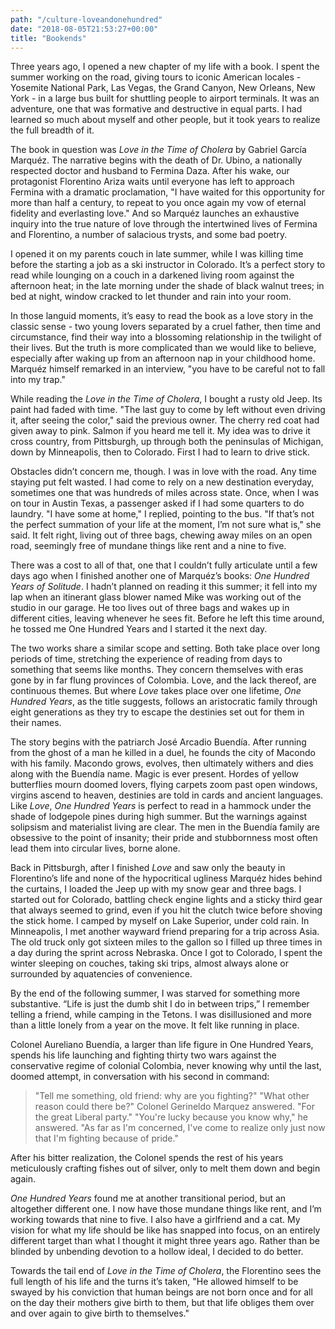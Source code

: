 ```yaml
---
path: "/culture-loveandonehundred"
date: "2018-08-05T21:53:27+00:00"
title: "Bookends"
---
```

Three years ago, I opened a new chapter of my life with a book. I spent the summer working on the road, giving tours to iconic American locales - Yosemite National Park, Las Vegas, the Grand Canyon, New Orleans, New York - in a large bus built for shuttling people to airport terminals. It was an adventure, one that was formative and destructive in equal parts. I had learned so much about myself and other people, but it took years to realize the full breadth of it.

The book in question was *Love in the Time of Cholera* by Gabriel García Marquéz. The narrative begins with the death of Dr. Ubino, a nationally respected doctor and husband to Fermina Daza. After his wake, our protagonist Florentino Ariza waits until everyone has left to approach Fermina with a dramatic proclamation, "I have waited for this opportunity for more than half a century, to repeat to you once again my vow of eternal fidelity and everlasting love." And so Marquéz launches an exhaustive inquiry into the true nature of love through the intertwined lives of Fermina and Florentino, a number of salacious trysts, and some bad poetry.

I opened it on my parents couch in late summer, while I was killing time before the starting a job as a ski instructor in Colorado. It’s a perfect story to read while lounging on a couch in a darkened living room against the afternoon heat; in the late morning under the shade of black walnut trees; in bed at night, window cracked to let thunder and rain into your room.

In those languid moments, it’s easy to read the book as a love story in the classic sense - two young lovers separated by a cruel father, then time and circumstance, find their way into a blossoming relationship in the twilight of their lives. But the truth is more complicated than we would like to believe, especially after waking up from an afternoon nap in your childhood home. Marquéz himself remarked in an interview, "you have to be careful not to fall into my trap."

While reading the *Love in the Time of Cholera*, I bought a rusty old Jeep. Its paint had faded with time. "The last guy to come by left without even driving it, after seeing the color," said the previous owner. The cherry red coat had given away to pink. Salmon if you heard me tell it. My idea was to drive it cross country, from Pittsburgh, up through both the peninsulas of Michigan, down by Minneapolis, then to Colorado. First I had to learn to drive stick.

Obstacles didn’t concern me, though. I was in love with the road. Any time staying put felt wasted. I had come to rely on a new destination everyday, sometimes one that was hundreds of miles across state. Once, when I was on tour in Austin Texas, a passenger asked if I had some quarters to do laundry. "I have some at home," I replied, pointing to the bus. "If that’s not the perfect summation of your life at the moment, I’m not sure what is," she said. It felt right, living out of three bags, chewing away miles on an open road, seemingly free of mundane things like rent and a nine to five.

There was a cost to all of that, one that I couldn’t fully articulate until a few days ago when I finished another one of Marquéz’s books: *One Hundred Years of Solitude*. I hadn’t planned on reading it this summer; it fell into my lap when an itinerant glass blower named Mike was working out of the studio in our garage. He too lives out of three bags and wakes up in different cities, leaving whenever he sees fit. Before he left this time around, he tossed me One Hundred Years and I started it the next day.

The two works share a similar scope and setting. Both take place over long periods of time, stretching the experience of reading from days to something that seems like months. They concern themselves with eras gone by in far flung provinces of Colombia. Love, and the lack thereof, are continuous themes. But where *Love* takes place over one lifetime, *One Hundred Years*, as the title suggests, follows an aristocratic family through eight generations as they try to escape the destinies set out for them in their names.

The story begins with the patriarch José Arcadio Buendía. After running from the ghost of a man he killed in a duel, he founds the city of Macondo with his family. Macondo grows, evolves, then ultimately withers and dies along with the Buendía name. Magic is ever present. Hordes of yellow butterflies mourn doomed lovers, flying carpets zoom past open windows, virgins ascend to heaven, destinies are told in cards and ancient languages. Like *Love*, *One Hundred Years* is perfect to read in a hammock under the shade of lodgepole pines during high summer. But the warnings against solipsism and materialist living are clear. The men in the Buendía family are obsessive to the point of insanity; their pride and stubbornness most often lead them into circular lives, borne alone.

Back in Pittsburgh, after I finished *Love* and saw only the beauty in Florentino’s life and none of the hypocritical ugliness Marquéz hides behind the curtains, I loaded the Jeep up with my snow gear and three bags. I started out for Colorado, battling check engine lights and a sticky third gear that always seemed to grind, even if you hit the clutch twice before shoving the stick home. I camped by myself on Lake Superior, under cold rain. In Minneapolis, I met another wayward friend preparing for a trip across Asia. The old truck only got sixteen miles to the gallon so I filled up three times in a day during the sprint across Nebraska. Once I got to Colorado, I spent the winter sleeping on couches, taking ski trips, almost always alone or surrounded by aquatencies of convenience.

By the end of the following summer, I was starved for something more substantive. “Life is just the dumb shit I do in between trips,” I remember telling a friend, while camping in the Tetons. I was disillusioned and more than a little lonely from a year on the move. It felt like running in place.

Colonel Aureliano Buendía, a larger than life figure in One Hundred Years, spends his life launching and fighting thirty two wars against the conservative regime of colonial Colombia, never knowing why until the last, doomed attempt, in conversation with his second in command: 

>"Tell me something, old friend: why are you fighting?"
>"What other reason could there be?" Colonel Gerineldo Marquez answered. "For the great Liberal party."
>"You're lucky because you know why," he answered. "As far as I'm concerned, I've come to realize only just now that I'm fighting because of pride."

After his bitter realization, the Colonel spends the rest of his years meticulously crafting fishes out of silver, only to melt them down and begin again.

*One Hundred Years* found me at another transitional period, but an altogether different one. I now have those mundane things like rent, and I’m working towards that nine to five. I also have a girlfriend and a cat. My vision for what my life should be like has snapped into focus, on an entirely different target than what I thought it might three years ago. Rather than be blinded by unbending devotion to a hollow ideal, I decided to do better.

Towards the tail end of *Love in the Time of Cholera*, the Florentino sees the full length of his life and the turns it’s taken,  "He allowed himself to be swayed by his conviction that human beings are not born once and for all on the day their mothers give birth to them, but that life obliges them over and over again to give birth to themselves."
